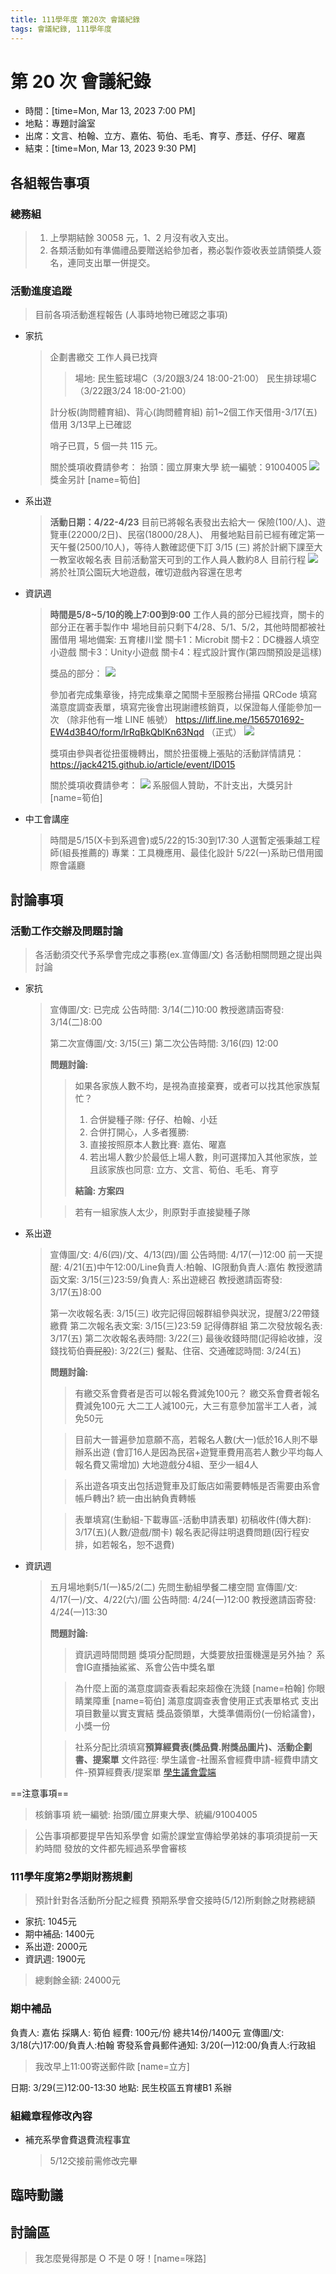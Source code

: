 ```yaml
---
title: 111學年度 第20次 會議紀錄
tags: 會議紀錄, 111學年度
---
```


# 第 20 次 會議紀錄
- 時間：[time=Mon, Mar 13, 2023 7:00 PM]
- 地點：專題討論室
- 出席：文言、柏翰、立方、嘉佑、筍伯、毛毛、育亨、彥廷、仔仔、曜嘉
- 結束：[time=Mon, Mar 13, 2023 9:30 PM]

## 各組報告事項

### 總務組
> 1. 上學期結餘 30058 元，1、2 月沒有收入支出。
> 2. 各類活動如有準備禮品要贈送給參加者，務必製作簽收表並請領獎人簽名，連同支出單一併提交。

### 活動進度追蹤
> 目前各項活動進程報告
> (人事時地物已確認之事項)
- 家抗
  > 企劃書繳交
  > 工作人員已找齊
  > > 場地:
  > > 民生籃球場C（3/20跟3/24 18\:00-21\:00）
  > > 民生排球場C（3/22跟3/24 18\:00-21\:00）
  > 
  > 計分板(詢問體育組)、背心(詢問體育組)
  > 前1~2個工作天借用-3/17(五)借用
  > 3/13早上已確認
  > 
  > 哨子已買，5 個一共 115 元。
  > 
  > 關於獎項收費請參考：
  > 抬頭：國立屏東大學
  > 統一編號：91004005
  > ![](https://i.imgur.com/EAfO8Im.jpg)
  > 獎金另計
  > [name=筍伯]
- 系出遊
  > **活動日期：4/22-4/23**
  > 目前已將報名表發出去給大一
  > 保險(100/人)、遊覽車(22000/2日)、民宿(18000/28人)、
  > 用餐地點目前已經有確定第一天午餐(2500/10人)，等待人數確認便下訂
  > 3/15 (三) 將於計網下課至大一教室收報名表
  > 目前活動當天可到的工作人員人數約8人
  > 目前行程
  > ![](https://i.imgur.com/6oM2wtU.png)
  > 將於社頂公園玩大地遊戲，確切遊戲內容還在思考
- 資訊週
  > **時間是5/8~5/10的晚上7:00到9:00**
  > 工作人員的部分已經找齊，關卡的部分正在著手製作中
  > 場地目前只剩下4/28、5/1、5/2，其他時間都被社團借用
  > 場地備案: 五育樓川堂
  > 關卡1：Microbit
  > 關卡2：DC機器人填空小遊戲
  > 關卡3：Unity小遊戲
  > 關卡4：程式設計實作(第四關預設是這樣)
  > 
  > 獎品的部分：
  > ![](https://i.imgur.com/v1BBtXU.png)
  > 
  > 參加者完成集章後，持完成集章之闖關卡至服務台掃描 QRCode 填寫滿意度調查表單，填寫完後會出現謝禮核銷頁，以保證每人僅能參加一次 （除非他有一堆 LINE 帳號）
  > https://liff.line.me/1565701692-EW4d3B4O/form/lrRqBkQbIKn63Nqd （正式）
  > ![](https://i.imgur.com/qXe5CNi.jpg)
  > 
  > 獎項由參與者從扭蛋機轉出，關於扭蛋機上張貼的活動詳情請見：
  > https://jack4215.github.io/article/event/ID015
  > 
  > 關於獎項收費請參考：
  > ![](https://i.imgur.com/Eq4isIp.jpg)
  > 系服個人贊助，不計支出，大獎另計
  > [name=筍伯]
- 中工會講座
  > 時間是5/15(X卡到系週會)或5/22的15:30到17:30
  > 人選暫定張秉越工程師(組長推薦的)
  > 專業：工具機應用、最佳化設計
  > 5/22(一)系助已借用國際會議廳


## 討論事項
### 活動工作交辦及問題討論
> 各活動須交代予系學會完成之事務(ex.宣傳圖/文)
> 各活動相關問題之提出與討論
- 家抗
  > 宣傳圖/文: 已完成
  > 公告時間: 3/14(二)10:00
  > 教授邀請函寄發: 3/14(二)8:00
  > 
  > 第二次宣傳圖/文: 3/15(三)
  > 第二次公告時間: 3/16(四) 12:00
  > 
  > **問題討論:**
  > > 如果各家族人數不均，是視為直接棄賽，或者可以找其他家族幫忙？
  > > 1. 合併變種子隊: 仔仔、柏翰、小廷
  > > 2. 合併打開心，人多者獲勝: 
  > > 3. 直接按照原本人數比賽: 嘉佑、曜嘉
  > > 4. 若出場人數少於最低上場人數，則可選擇加入其他家族，並且該家族也同意: 立方、文言、筍伯、毛毛、育亨
  > >
  > > **結論: 方案四**
  > 
  > > 若有一組家族人太少，則原對手直接變種子隊
- 系出遊
  > 宣傳圖/文: 4/6(四)/文、4/13(四)/圖
  > 公告時間: 4/17(一)12:00
  > 前一天提醒: 4/21(五)中午12:00/Line負責人:柏翰、IG限動負責人:嘉佑
  > 教授邀請函文案: 3/15(三)23:59/負責人: 系出遊總召
  > 教授邀請函寄發: 3/17(五)8:00
  > 
  > 第一次收報名表: 3/15(三) 收完記得回報群組參與狀況，提醒3/22帶錢繳費
  > 第二次報名表文案: 3/15(三)23:59 記得傳群組
  > 第二次發放報名表: 3/17(五)
  > 第二次收報名表時間: 3/22(三)
  > 最後收錢時間(記得給收據，沒錢找筍伯~~賣屁股~~): 3/22(三)
  > 餐點、住宿、交通確認時間: 3/24(五)
  > 
  > **問題討論:**
  > > 有繳交系會費者是否可以報名費減免100元？
  > > 繳交系會費者報名費減免100元
  > > 大二工人減100元，大三有意參加當半工人者，減免50元
  >  
  > > 目前大一普遍參加意願不高，若報名人數(大一)低於16人則不舉辦系出遊
  > > (會訂16人是因為民宿+遊覽車費用高若人數少平均每人報名費又需增加)
  > > 大地遊戲分4組、至少一組4人
  > 
  > > 系出遊各項支出包括遊覽車及訂飯店如需要轉帳是否需要由系會帳戶轉出?
  > > 統一由出納負責轉帳
  >
  > > 表單填寫(生動組-下載專區-活動申請表單)
  > > 初稿收件(傳大群): 3/17(五)(人數/遊戲/關卡)
  > > 報名表記得註明退費問題(因行程安排，如若報名，恕不退費)
- 資訊週
  > 五月場地剩5/1(一)&5/2(二)
  > 先問生動組學餐二樓空間
  > 宣傳圖/文: 4/17(一)/文、4/22(六)/圖
  > 公告時間: 4/24(一)12:00
  > 教授邀請函寄發: 4/24(一)13:30
  > 
  > **問題討論:**
  > > 資訊週時間問題
  > > 獎項分配問題，大獎要放扭蛋機還是另外抽？
  > > 系會IG直播抽鯊鯊、系會公告中獎名單
  >
  > > 為什麼上面的滿意度調查表看起來超像在洗錢 [name=柏翰]
  > > 你眼睛業障重 [name=筍伯]
  > > 滿意度調查表會使用正式表單格式
  > > 支出項目數量以實支實結
  > > 獎品簽領單，大獎準備兩份(一份給議會)，小獎一份
  >
  > > 社系分配比須填寫**預算經費表(獎品費.附獎品圖片)、活動企劃書、提案單**
  > > 文件路徑: 學生議會-社團系會經費申請-經費申請文件-預算經費表/提案單
  > > [學生議會雲端](https://drive.google.com/folderview?id=0B4MQWYrd29Scc0QxUUxLMng0cHM&resourcekey=0-RF0f2KJH-JATGUUIAH4lhA)

==注意事項==
> 核銷事項
> 統一編號: 抬頭/國立屏東大學、統編/91004005

> 公告事項都要提早告知系學會
> 如需於課堂宣傳給學弟妹的事項須提前一天約時間
> 發放的文件都先經過系學會審核

### 111學年度第2學期財務規劃
> 預計針對各活動所分配之經費
> 預期系學會交接時(5/12)所剩餘之財務總額
- 家抗: 1045元
- 期中補品: 1400元
- 系出遊: 2000元
- 資訊週: 1900元
> 總剩餘金額: 24000元

### 期中補品
負責人: 嘉佑
採購人: 筍伯
經費: 100元/份 總共14份/1400元
宣傳圖/文: 3/18(六)17:00/負責人:柏翰
寄發系會員郵件通知: 3/20(一)12:00/負責人:行政組
> 我改早上11:00寄送郵件歐 [name=立方]

日期: 3/29(三)12\:00-13\:30
地點: 民生校區五育樓B1 系辦

### 組織章程修改內容
- 補充系學會費退費流程事宜
  > 5/12交接前需修改完畢

## 臨時動議

## 討論區

> 我怎麼覺得那是 O 不是 0 呀！[name=咪路]